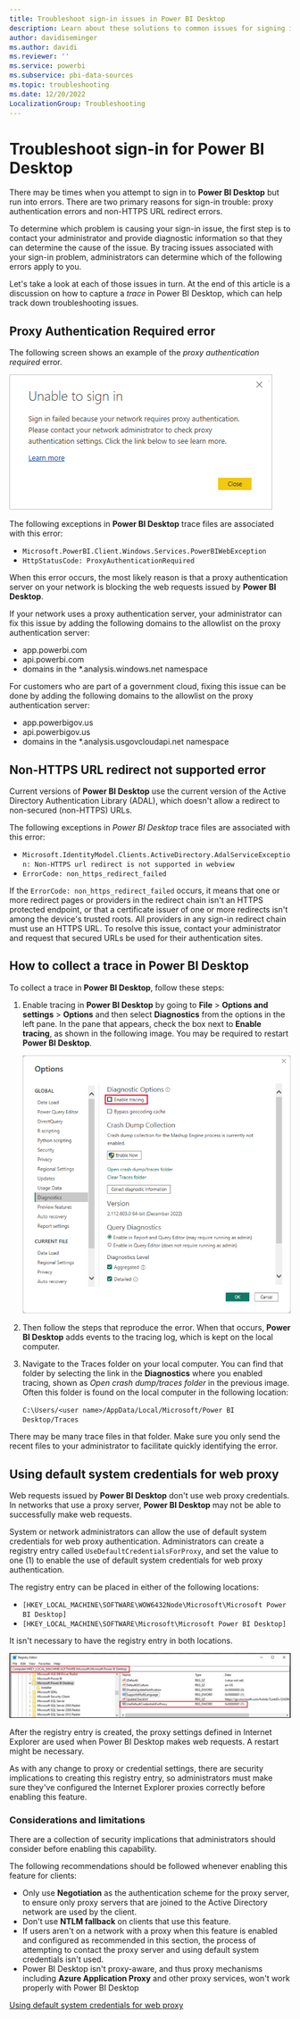 ```yaml
---
title: Troubleshoot sign-in issues in Power BI Desktop
description: Learn about these solutions to common issues for signing in to Power BI Desktop, which arise from proxy authentication errors and non-HTTPS URL redirect errors. 
author: davidiseminger
ms.author: davidi
ms.reviewer: ''
ms.service: powerbi
ms.subservice: pbi-data-sources
ms.topic: troubleshooting
ms.date: 12/20/2022
LocalizationGroup: Troubleshooting
---
```

# Troubleshoot sign-in for Power BI Desktop

There may be times when you attempt to sign in to **Power BI Desktop** but run into errors. There are two primary reasons for sign-in trouble: proxy authentication errors and non-HTTPS URL redirect errors.

To determine which problem is causing your sign-in issue, the first step is to contact your administrator and provide diagnostic information so that they can determine the cause of the issue. By tracing issues associated with your sign-in problem, administrators can determine which of the following errors apply to you.

Let's take a look at each of those issues in turn. At the end of this article is a discussion on how to capture a *trace* in Power BI Desktop, which can help track down troubleshooting issues.

## Proxy Authentication Required error

The following screen shows an example of the *proxy authentication required* error.

![Screenshot shows a dialog about a sign-in error for proxy authentication error.](media/desktop-troubleshooting-sign-in/desktop-tshoot-sign-in_01.png)

The following exceptions in **Power BI Desktop** trace files are associated with this error:

* `Microsoft.PowerBI.Client.Windows.Services.PowerBIWebException`
* `HttpStatusCode: ProxyAuthenticationRequired`

When this error occurs, the most likely reason is that a proxy authentication server on your network is blocking the web requests issued by **Power BI Desktop**.

If your network uses a proxy authentication server, your administrator can fix this issue by adding the following domains to the allowlist on the proxy authentication server:

* app.powerbi.com
* api.powerbi.com
* domains in the *.analysis.windows.net namespace

For customers who are part of a government cloud, fixing this issue can be done by adding the following domains to the allowlist on the proxy authentication server:

* app.powerbigov.us
* api.powerbigov.us
* domains in the *.analysis.usgovcloudapi.net namespace

## Non-HTTPS URL redirect not supported error

Current versions of **Power BI Desktop** use the current version of the Active Directory Authentication Library (ADAL), which doesn't allow a redirect to non-secured (non-HTTPS) URLs.

The following exceptions in *Power BI Desktop* trace files are associated with this error:

* `Microsoft.IdentityModel.Clients.ActiveDirectory.AdalServiceException: Non-HTTPS url redirect is not supported in webview`
* `ErrorCode: non_https_redirect_failed`

If the `ErrorCode: non_https_redirect_failed` occurs, it means that one or more redirect pages or providers in the redirect chain isn't an HTTPS protected endpoint, or that a certificate issuer of one or more redirects isn't among the device's trusted roots. All providers in any sign-in redirect chain must use an HTTPS URL. To resolve this issue, contact your administrator and request that secured URLs be used for their authentication sites.

## How to collect a trace in Power BI Desktop

To collect a trace in **Power BI Desktop**, follow these steps:

1. Enable tracing in **Power BI Desktop** by going to **File** > **Options and settings** > **Options** and then select **Diagnostics** from the options in the left pane. In the pane that appears, check the box next to **Enable tracing**, as shown in the following image. You may be required to restart **Power BI Desktop**.

   ![Screenshot shows the option to enable tracing in Power BI Desktop.](media/desktop-troubleshooting-sign-in/desktop-tshoot-sign-in_02.png)

2. Then follow the steps that reproduce the error. When that occurs, **Power BI Desktop** adds events to the tracing log, which is kept on the local computer.

3. Navigate to the Traces folder on your local computer. You can find that folder by selecting the link in the **Diagnostics** where you enabled tracing, shown as *Open crash dump/traces folder* in the previous image. Often this folder is found on the local computer in the following location:

    `C:\Users/<user name>/AppData/Local/Microsoft/Power BI Desktop/Traces`

There may be many trace files in that folder. Make sure you only send the recent files to your administrator to facilitate quickly identifying the error.

## Using default system credentials for web proxy

Web requests issued by **Power BI Desktop** don't use web proxy credentials. In networks that use a proxy server, **Power BI Desktop** may not be able to successfully make web requests.

System or network administrators can allow the use of default system credentials for web proxy authentication. Administrators can create a registry entry called `UseDefaultCredentialsForProxy`, and set the value to one (1) to enable the use of default system credentials for web proxy authentication.

The registry entry can be placed in either of the following locations:

* `[HKEY_LOCAL_MACHINE\SOFTWARE\WOW6432Node\Microsoft\Microsoft Power BI Desktop]`
* `[HKEY_LOCAL_MACHINE\SOFTWARE\Microsoft\Microsoft Power BI Desktop]`

It isn't necessary to have the registry entry in both locations.

![Registry key for using default system credentials](media/desktop-troubleshooting-sign-in/desktop-tshoot-sign-in-03b.png)

After the registry entry is created, the proxy settings defined in Internet Explorer are used when Power BI Desktop makes web requests. A restart might be necessary.

As with any change to proxy or credential settings, there are security implications to creating this registry entry, so administrators must make sure they've configured the Internet Explorer proxies correctly before enabling this feature.

### Considerations and limitations

There are a collection of security implications that administrators should consider before enabling this capability.

The following recommendations should be followed whenever enabling this feature for clients:

* Only use **Negotiation** as the authentication scheme for the proxy server, to ensure only proxy servers that are joined to the Active Directory network are used by the client.
* Don't use **NTLM fallback** on clients that use this feature.
* If users aren't on a network with a proxy when this feature is enabled and configured as recommended in this section, the process of attempting to contact the proxy server and using default system credentials isn't used.
* Power BI Desktop isn't proxy-aware, and thus proxy mechanisms including **Azure Application Proxy** and other proxy services, won't work properly with Power BI Desktop

[Using default system credentials for web proxy](#using-default-system-credentials-for-web-proxy)
